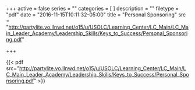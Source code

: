 +++
active = false
series = ""
categories = [
]
description = ""
filetype = "pdf"
date = "2016-11-15T10:11:32-05:00"
title = "Personal Sponsoring"
src = "http://partylite.vo.llnwd.net/o15/u/USOLC/Learning_Center/LC_Main/LC_Main_Leader_Academy/Leadership_Skills/Keys_to_Success/Personal_Sponsoring.pdf"

+++

{{< pdf src="http://partylite.vo.llnwd.net/o15/u/USOLC/Learning_Center/LC_Main/LC_Main_Leader_Academy/Leadership_Skills/Keys_to_Success/Personal_Sponsoring.pdf" >}}
